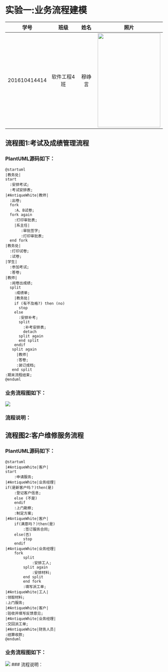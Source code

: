 # 实验一:业务流程建模

|    学号    |       班级       |      姓名     |照片|
|:-------:|:-------------:|:----------:|:-----------:|
|  201610414414  |     软件工程4班    |   穆峥言   |<img src="https://github.com/mzy1997/is_analysis/blob/master/test1/5617531AD9394A6243FCDEEBF0F683B1.jpg" width="200" height="300" />|

## 流程图1:考试及成绩管理流程
### PlantUML源码如下：
```
@startuml
|教务处|
start
  :安排考试;
  :考试安排表;
|#AntiqueWhite|教师|
  :出卷;
  fork
    :A、B试卷;
  fork again
    :打印审批表;
    |系主任|
       :审批签字;
       :打印审批表;
  end fork
|教务处|
  :打印试卷;
  :试卷;
|学生|
  :参加考试;
  :答卷;
|教师|
  :阅卷出成绩;
  split
    :成绩单;
    |教务处|
    if (有不及格?) then (no)
      stop
    else
      :安排补考;
      split
        :补考安排表;
        detach
      split again
      end split
    endif
   split again
     |教师|
     :答卷;
     :装订成档;
   end split
:期末流程结束;
@enduml
```
### 业务流程图如下：
<img src="https://github.com/mzy1997/is_analysis/blob/master/test1/markManager.png"/>

### 流程说明：
## 流程图2:客户维修服务流程
### PlantUML源码如下：
```
@startuml
|#AntiqueWhite|客户|
start
    :申请服务;
|#AntiqueWhite|业务经理|
if(是新客户吗？)then(是)
    :登记客户信息;
    else (不是)
    endif
    :上门勘察;
    :制定方案;
|#AntiqueWhite|客户|
    if(满意吗？)then(是)
        :签订服务合同;
    else(否)
        stop
    endif
|#AntiqueWhite|业务经理|
    fork
        split
            :安排工人;
        split again
            :安排材料;
        end split
        end fork
        :填写派工单;
|#AntiqueWhite|工人|
:领取材料;
:上门服务;
|#AntiqueWhite|客户|
:验收并填写反馈意见;
|#AntiqueWhite|业务经理|
:交回派工单;
|#AntiqueWhite|财务人员|
:结算收款;
@enduml
```
### 业务流程图如下：
<img src="https://github.com/mzy1997/is_analysis/blob/master/test1/customerService.png"/>
### 流程说明：
